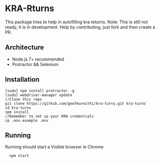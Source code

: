 # KRA-Rturns
This package tries to help in autofilling kra returns.
Note: This is still not ready, it is in development. Help by contributing, just fork and then create a PR.

## Architecture
  - Node.js 7+ recommended
  - Protractor && Selenium

## Installation
  ```
  [sudo] npm install protractor -g
  [sudo] webdriver-manager update
  //Clone this repo
  git clone https://github.com/geofmureithi/kra-turns.git kra-turns`
  cd kra-turns
  npm install
  //Remember to set up your KRA credentials
  cp .env.example .env
  
  ```
## Running
Running should start a Visible browser ie Chrome
  ```
    npm start
  
  ```
  
  
